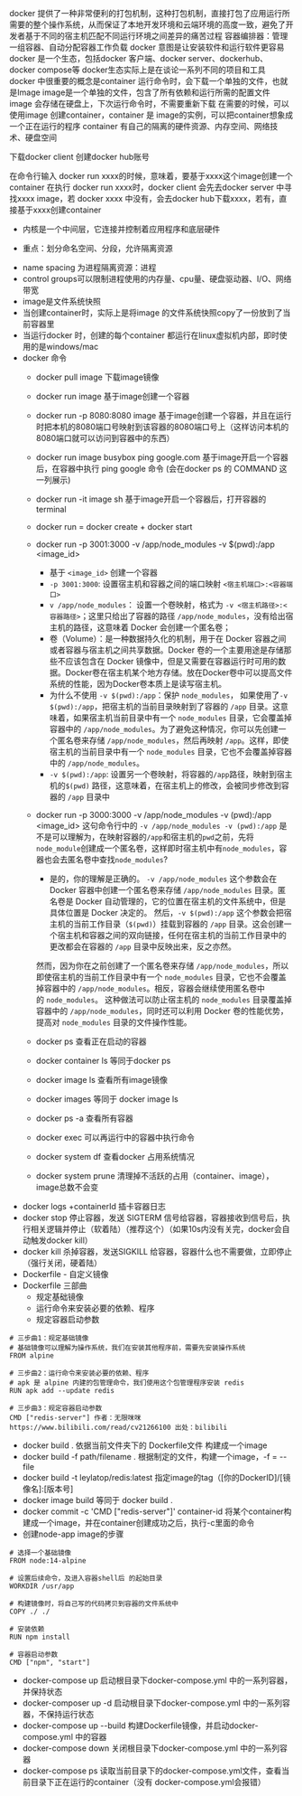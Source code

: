 docker 提供了一种非常便利的打包机制，这种打包机制，直接打包了应用运行所需要的整个操作系统，从而保证了本地开发环境和云端环境的高度一致，避免了开发者基于不同的宿主机匹配不同运行环境之间差异的痛苦过程
容器编排器：管理一组容器、自动分配容器工作负载
docker 意图是让安装软件和运行软件更容易
docker 是一个生态，包括docker 客户端、docker server、dockerhub、docker compose等
docker生态实际上是在谈论一系列不同的项目和工具
docker 中很重要的概念是container
运行命令时，会下载一个单独的文件，也就是Image
image是一个单独的文件，包含了所有依赖和运行所需的配置文件
image 会存储在硬盘上，下次运行命令时，不需要重新下载
在需要的时候，可以使用image 创建container，container 是 image的实例，可以把container想象成一个正在运行的程序
container 有自己的隔离的硬件资源、内存空间、网络技术、硬盘空间

下载docker client
创建docker hub账号

在命令行输入 docker run xxxx的时候，意味着，要基于xxxx这个image创建一个container
在执行 docker run xxxx时，docker client 会先去docker server 中寻找xxxx image，若 docker xxxx 中没有，会去docker hub下载xxxx，若有，直接基于xxxx创建container
<!-- ![图片](../../../asset/Pastedimage20230615100357.png) -->

- 内核是一个中间层，它连接并控制着应用程序和底层硬件
<!-- ![图片](../../../asset/Pastedimage20230615103257.png) -->
- 重点：划分命名空间、分段，允许隔离资源
<!-- ![图片](../../../asset/Pastedimage20230615115226.png) -->
- name spacing 为进程隔离资源：进程
- control groups可以限制进程使用的内存量、cpu量、硬盘驱动器、I/O、网络带宽
- image是文件系统快照
- 当创建container时，实际上是将image 的文件系统快照copy了一份放到了当前容器里
- 当运行docker 时，创建的每个container 都运行在linux虚拟机内部，即时使用的是windows/mac
- docker 命令
	- docker pull image 下载image镜像
	- docker run image 基于image创建一个容器
	- docker run -p 8080:8080 image 基于image创建一个容器，并且在运行时把本机的8080端口号映射到该容器的8080端口号上（这样访问本机的8080端口就可以访问到容器中的东西）
	-  docker run image busybox ping google.com 基于image开启一个容器后，在容器中执行 ping google 命令 (会在docker ps 的 COMMAND 这一列展示)
	- docker run -it image sh 基于image开启一个容器后，打开容器的terminal
	- docker run = docker create + docker start
	- docker run -p 3001:3000 -v /app/node_modules -v $(pwd):/app \<image_id\>
		- 基于 `<image_id>` 创建一个容器
		- `-p 3001:3000`: 设置宿主机和容器之间的端口映射 `<宿主机端口>:<容器端口>`
		- `v /app/node_modules`： 设置一个卷映射，格式为 `-v <宿主机路径>:<容器路径>`；这里只给出了容器的路径 `/app/node_modules`，没有给出宿主机的路径，这意味着 Docker 会创建一个匿名卷；
		- 卷（Volume）：是一种数据持久化的机制，用于在 Docker 容器之间或者容器与宿主机之间共享数据。Docker 卷的一个主要用途是存储那些不应该包含在 Docker 镜像中，但是又需要在容器运行时可用的数据。Docker卷在宿主机某个地方存储。放在Docker卷中可以提高文件系统的性能，因为Docker卷本质上是读写宿主机。
		- 为什么不使用 `-v $(pwd):/app`：保护 `node_modules`， 如果使用了`-v $(pwd):/app`，把宿主机的当前目录映射到了容器的 `/app` 目录。这意味着，如果宿主机当前目录中有一个 `node_modules` 目录，它会覆盖掉容器中的 `/app/node_modules`。为了避免这种情况，你可以先创建一个匿名卷来存储 `/app/node_modules`，然后再映射 `/app`。这样，即使宿主机的当前目录中有一个 `node_modules` 目录，它也不会覆盖掉容器中的 `/app/node_modules`。
		- `-v $(pwd):/app`: 设置另一个卷映射，将容器的`/app`路径，映射到宿主机的`$(pwd)` 路径，这意味着，在宿主机上的修改，会被同步修改到容器的 `/app` 目录中
	- docker run -p 3000:3000 -v /app/node_modules -v (pwd):/app \<image_id\> 这句命令行中的 `-v /app/node_modules -v (pwd):/app`  是不是可以理解为，在映射容器的`/app`和宿主机的`pwd`之前，先将`node_module`创建成一个匿名卷，这样即时宿主机中有`node_modules`，容器也会去匿名卷中查找`node_modules`?
		- 是的，你的理解是正确的。
		`-v /app/node_modules` 这个参数会在 Docker 容器中创建一个匿名卷来存储 `/app/node_modules` 目录。匿名卷是 Docker 自动管理的，它的位置在宿主机的文件系统中，但是具体位置是 Docker 决定的。
		然后，`-v $(pwd):/app` 这个参数会把宿主机的当前工作目录（`$(pwd)`）挂载到容器的 `/app` 目录。这会创建一个宿主机和容器之间的双向链接，任何在宿主机的当前工作目录中的更改都会在容器的 `/app` 目录中反映出来，反之亦然。
		
		然而，因为你在之前创建了一个匿名卷来存储 `/app/node_modules`，所以即使宿主机的当前工作目录中有一个 `node_modules` 目录，它也不会覆盖掉容器中的 `/app/node_modules`。相反，容器会继续使用匿名卷中的 `node_modules`。
		这种做法可以防止宿主机的 `node_modules` 目录覆盖掉容器中的 `/app/node_modules`，同时还可以利用 Docker 卷的性能优势，提高对 `node_modules` 目录的文件操作性能。
	- docker ps 查看正在启动的容器
	- docker container ls 等同于docker ps
	- docker image ls 查看所有image镜像
	- docker images 等同于 docker image ls
	- docker ps -a 查看所有容器
	- docker exec 可以再运行中的容器中执行命令
	- docker system df 查看docker 占用系统情况
	- docker system prune 清理掉不活跃的占用（container、image），image总数不会变
<!-- - ![图片](../../../asset/Pastedimage20230615162358.png) -->
<!-- - ![图片](../../../asset/Pastedimage20230615162414.png) -->
- docker logs +containerId 插卡容器日志
- docker stop 停止容器，发送 SIGTERM 信号给容器，容器接收到信号后，执行相关逻辑并停止（软着陆）（推荐这个）（如果10s内没有关完，docker会自动触发docker kill）
- docker kill 杀掉容器，发送SIGKILL 给容器，容器什么也不需要做，立即停止（强行关闭，硬着陆）
- Dockerfile - 自定义镜像
- Dockerfile 三部曲
	- 规定基础镜像
	- 运行命令来安装必要的依赖、程序
	- 规定容器启动参数
```
# 三步曲1：规定基础镜像
# 基础镜像可以理解为操作系统，我们在安装其他程序前，需要先安装操作系统
FROM alpine

# 三步曲2：运行命令来安装必要的依赖、程序
# apk 是 alpine 内建的包管理命令，我们使用这个包管理程序安装 redis
RUN apk add --update redis

# 三步曲3：规定容器启动参数
CMD ["redis-server"] 作者：无限咪咪 https://www.bilibili.com/read/cv21266100 出处：bilibili
```

- docker build . 依据当前文件夹下的 Dockerfile文件 构建成一个image
- docker build -f path/filename . 根据制定的文件，构建一个image，-f = --file
- docker build -t leylatop/redis:latest  指定image的tag（\[你的DockerID\]/\[镜像名\]:\[版本号\]
- docker image build 等同于 docker build .
- docker commit -c 'CMD \["redis-server"\]' container-id 将某个container构建成一个image，并在container创建成功之后，执行-c里面的命令
- 创建node-app image的步骤
<!-- ![图片](../../../asset/Pastedimage20230619111155.png) -->


```
# 选择一个基础镜像
FROM node:14-alpine

# 设置后续命令，及进入容器shell后 的起始目录
WORKDIR /usr/app

# 构建镜像时，将自己写的代码拷贝到容器的文件系统中
COPY ./ ./

# 安装依赖
RUN npm install

# 容器启动参数
CMD ["npm", "start"]
```

- docker-compose up 启动根目录下docker-compose.yml 中的一系列容器，并保持状态
- docker-composer up -d  启动根目录下docker-compose.yml 中的一系列容器，不保持运行状态
- docker-compose up --build 构建Dockerfile镜像，并启动docker-compose.yml 中的容器
- docker-compose down 关闭根目录下docker-compose.yml 中的一系列容器
- docker-compose ps 读取当前目录下的docker-compose.yml文件，查看当前目录下正在运行的container（没有 docker-compose.yml会报错）